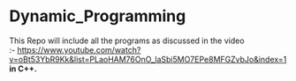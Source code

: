 # Dynamic_Programming

This Repo will include all the programs as discussed in the video <br>:- https://www.youtube.com/watch?v=oBt53YbR9Kk&list=PLaoHAM76OnO_laSbi5MO7EPe8MFGZvbJo&index=1
<br><b>in C++.</b>

